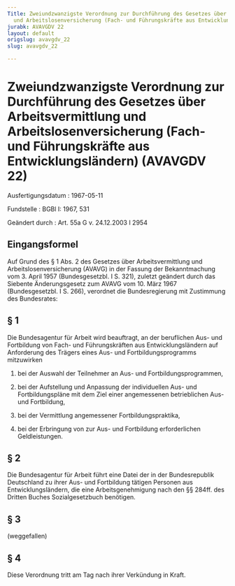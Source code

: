 ```yaml
---
Title: Zweiundzwanzigste Verordnung zur Durchführung des Gesetzes über Arbeitsvermittlung
  und Arbeitslosenversicherung (Fach- und Führungskräfte aus Entwicklungsländern)
jurabk: AVAVGDV 22
layout: default
origslug: avavgdv_22
slug: avavgdv_22

---
```


# Zweiundzwanzigste Verordnung zur Durchführung des Gesetzes über Arbeitsvermittlung und Arbeitslosenversicherung (Fach- und Führungskräfte aus Entwicklungsländern) (AVAVGDV 22)

Ausfertigungsdatum
:   1967-05-11

Fundstelle
:   BGBl I: 1967, 531

Geändert durch
:   Art. 55a G v. 24.12.2003 I 2954

## Eingangsformel

Auf Grund des § 1 Abs. 2 des Gesetzes über Arbeitsvermittlung und
Arbeitslosenversicherung (AVAVG) in der Fassung der Bekanntmachung vom
3\. April 1957 (Bundesgesetzbl. I S. 321), zuletzt geändert durch das
Siebente Änderungsgesetz zum AVAVG vom 10. März 1967 (Bundesgesetzbl.
I S. 266), verordnet die Bundesregierung mit Zustimmung des
Bundesrates:

## § 1

Die Bundesagentur für Arbeit wird beauftragt, an der beruflichen Aus-
und Fortbildung von Fach- und Führungskräften aus Entwicklungsländern
auf Anforderung des Trägers eines Aus- und Fortbildungsprogramms
mitzuwirken

1.  bei der Auswahl der Teilnehmer an Aus- und Fortbildungsprogrammen,


2.  bei der Aufstellung und Anpassung der individuellen Aus- und
    Fortbildungspläne mit dem Ziel einer angemessenen betrieblichen Aus-
    und Fortbildung,


3.  bei der Vermittlung angemessener Fortbildungspraktika,


4.  bei der Erbringung von zur Aus- und Fortbildung erforderlichen
    Geldleistungen.

## § 2

Die Bundesagentur für Arbeit führt eine Datei der in der
Bundesrepublik Deutschland zu ihrer Aus- und Fortbildung tätigen
Personen aus Entwicklungsländern, die eine Arbeitsgenehmigung nach den
§§ 284ff. des Dritten Buches Sozialgesetzbuch benötigen.

## § 3

(weggefallen)

## § 4

Diese Verordnung tritt am Tag nach ihrer Verkündung in Kraft.

